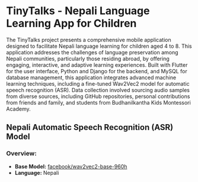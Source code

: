 # TinyTalks - Nepali Language Learning App for Children
The TinyTalks project presents a comprehensive mobile application designed to facilitate Nepali language learning for children aged 4 to 8. This application addresses the challenges of language preservation among Nepali communities, particularly those residing abroad, by offering engaging, interactive, and adaptive learning experiences. Built with Flutter for the user interface, Python and Django for the backend, and MySQL for database management, this application integrates advanced machine learning techniques, including a fine-tuned Wav2Vec2 model for automatic speech recognition (ASR). Data collection involved sourcing audio samples from diverse sources, including GitHub repositories, personal contributions from friends and family, and students from Budhanilkantha Kids Montessori Academy.

## Nepali Automatic Speech Recognition (ASR) Model
### Overview:
- **Base Model:** [facebook/wav2vec2-base-960h](https://huggingface.co/facebook/wav2vec2-base-960h)  
- **Language:** Nepali  



